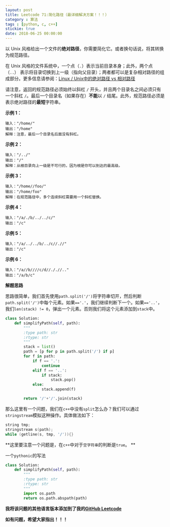 ```yaml
---
layout: post
title: Leetcode 71:简化路径（最详细解决方案！！！）
category : 算法
tags : [python, c, c++]
stickie: true
date: 2018-06-25 00:00:00
---
```


以 Unix 风格给出一个文件的**绝对路径**，你需要简化它。或者换句话说，将其转换为规范路径。

在 Unix 风格的文件系统中，一个点（`.`）表示当前目录本身；此外，两个点 （`..`） 表示将目录切换到上一级（指向父目录）；两者都可以是复杂相对路径的组成部分。更多信息请参阅：[Linux / Unix中的绝对路径 vs 相对路径](https://blog.csdn.net/u011327334/article/details/50355600)

请注意，返回的规范路径必须始终以斜杠 `/` 开头，并且两个目录名之间必须只有一个斜杠 `/`。最后一个目录名（如果存在）**不能**以 `/` 结尾。此外，规范路径必须是表示绝对路径的**最短**字符串。

**示例 1：**

```
输入："/home/"
输出："/home"
解释：注意，最后一个目录名后面没有斜杠。
```

**示例 2：**

```
输入："/../"
输出："/"
解释：从根目录向上一级是不可行的，因为根是你可以到达的最高级。
```

**示例 3：**

```
输入："/home//foo/"
输出："/home/foo"
解释：在规范路径中，多个连续斜杠需要用一个斜杠替换。
```

**示例 4：**

```
输入："/a/./b/../../c/"
输出："/c"
```

**示例 5：**

```
输入："/a/../../b/../c//.//"
输出："/c"
```

**示例 6：**

```
输入："/a//b////c/d//././/.."
输出："/a/b/c"
```

**解题思路**

思路很简单，我们首先使用`path.split('/')`将字符串切开，然后判断`path.split('/')`中每个元素。如果`=='.'`，我们继续判断下一个。如果`=='..'`，我们`len(stack) != 0`，弹出一个元素。否则我们将这个元素添加到`stack`中。

```python
class Solution:
    def simplifyPath(self, path):
        """
        :type path: str
        :rtype: str
        """
        stack = list()
        path = [p for p in path.split('/') if p]
        for f in path:
            if f == '.': 
                continue
            elif f == '..': 
                if stack: 
                    stack.pop()
            else: 
                stack.append(f)

        return '/'+'/'.join(stack)
```

那么这里有一个问题，我们在`c++`中没有`split`怎么办？我们可以通过`stringstream`模拟这种操作。具体做法如下：

```c++
string tmp;
stringstream s(path);
while (getline(s, tmp, '/')){}
```

**这里要注意一个问题是，在`c++`中对于`空字符串`的判断是`true`。 **

一个`pythonic`的写法

```python
class Solution:
    def simplifyPath(self, path):
        """
        :type path: str
        :rtype: str
        """
        import os.path
        return os.path.abspath(path)
```

**我将该问题的其他语言版本添加到了我的[GitHub Leetcode](https://github.com/luliyucoordinate/Leetcode)**

**如有问题，希望大家指出！！！**